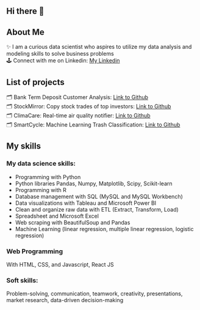 ## Hi there 👋<br>
## About Me
✨ I am a curious data scientist who aspires to utilize my data analysis and modeling skills to solve business problems<br>
🕹 Connect with me on Linkedin: [My Linkedin](https://www.linkedin.com/in/kathy-tran-834577278/)

## List of projects
🗂 Bank Term Deposit Customer Analysis: [Link to Github](https://github.com/kathytran88/bank_term_deposit_analysis)<br>
🗂 StockMirror: Copy stock trades of top investors: [Link to Github](https://github.com/kathytran88/StockMirror)<br>
🗂 ClimaCare: Real-time air quality notifier: [Link to Github](https://github.com/SewonKim0/ClimaCare)<br>
🗂 SmartCycle: Machine Learning Trash Classification: [Link to Github](https://github.com/SnazzyBeatle115/Smartcycle)<br>

## My skills
### My data science skills:
- Programming with Python
- Python libraries Pandas, Numpy, Matplotlib, Scipy, Scikit-learn
- Programming with R
- Database management with SQL (MySQL and MySQL Workbench)
- Data visualizations with Tableau and Microsoft Power BI
- Clean and organize raw data with ETL (Extract, Transform, Load) 
- Spreadsheet and Microsoft Excel
- Web scraping with BeautifulSoup and Pandas
- Machine Learning (linear regression, multiple linear regression, logistic regression)

### Web Programming
With HTML, CSS, and Javascript, React JS

### Soft skills: 
Problem-solving, communication, teamwork, creativity, presentations, market research, data-driven decision-making
